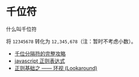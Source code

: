 # 千位符

什么叫千位符

将 `12345678` 转化为 `12,345,678`（注：暂时不考虑小数）。



+ [千位分隔符的完整攻略](https://www.tuicool.com/articles/ArQZfui)
+ [javascript 正则表达式](https://www.cnblogs.com/rubylouvre/archive/2010/03/09/1681222.html)
+ [正则基础之 —— 环视 (Lookaround)](https://www.cnblogs.com/kernel0815/p/3375249.html)